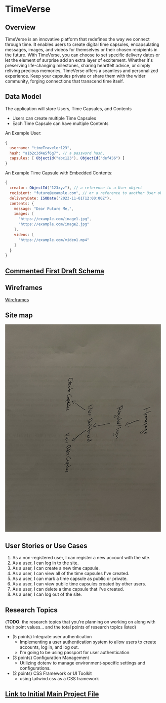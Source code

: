 # TimeVerse

## Overview
TimeVerse is an innovative platform that redefines the way we connect through time. It enables users to create digital time capsules, encapsulating messages, images, and videos for themselves or their chosen recipients in the future. With TimeVerse, you can choose to set specific delivery dates or let the element of surprise add an extra layer of excitement. Whether it's preserving life-changing milestones, sharing heartfelt advice, or simply reliving precious memories, TimeVerse offers a seamless and personalized experience. Keep your capsules private or share them with the wider community, forging connections that transcend time itself.

## Data Model

The application will store Users, Time Capsules, and Contents

* Users can create multiple Time Capsules
* Each Time Capsule can have multiple Contents


An Example User:

```javascript
{
  username: "timeTraveler123",
  hash: "a1b2c3d4e5f6g7", // a password hash,
  capsules: [ ObjectId("abc123"), ObjectId("def456") ]
}
```

An Example Time Capsule with Embedded Contents:

```javascript
{
  creator: ObjectId("123xyz"), // a reference to a User object
  recipient: "future@example.com", // or a reference to another User object
  deliveryDate: ISODate("2023-11-01T12:00:00Z"),
  contents: {
    message: "Dear Future Me,",
    images: [
      "https://example.com/image1.jpg",
      "https://example.com/image2.jpg"
    ],
    videos: [
      "https://example.com/video1.mp4"
    ]
  }
}
```


## [Commented First Draft Schema](db.mjs) 


## Wireframes

[Wireframes](documentation/wireFrames.pdf)


## Site map

![My Site map](documentation/site_map.jpeg)

## User Stories or Use Cases

1. As a non-registered user, I can register a new account with the site.
2. As a user, I can log in to the site.
3. As a user, I can create a new time capsule.
4. As a user, I can view all of the time capsules I've created.
5. As a user, I can mark a time capsule as public or private.
6. As a user, I can view public time capsules created by other users.
7. As a user, I can delete a time capsule that I've created.
8. As a user, I can log out of the site.


## Research Topics

(__TODO__: the research topics that you're planning on working on along with their point values... and the total points of research topics listed)

* (5 points) Integrate user authentication
    * Implementing a user authentication system to allow users to create accounts, log in, and log out.
    * I'm going to be using passport for user authentication
* (3 points) Configuration Management 
    * Utilizing dotenv to manage environment-specific settings and configurations. 
* (2 points) CSS Framework or UI Toolkit
    * using tailwind.css as a CSS framework

## [Link to Initial Main Project File](app.mjs) 




